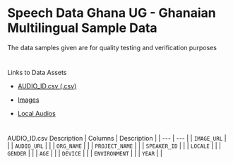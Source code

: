 # Speech Data Ghana UG - Ghanaian Multilingual Sample Data
The data samples given are for quality testing and verification purposes 

#
Links to Data Assets 
* [AUDIO_ID.csv (.csv)](https://www.google.com)
- [Images](https://www.google.com)
+ [Local Audios](https://www.google.com)

#

AUDIO_ID.csv Description
| Columns | Description |
| --- | --- |
| `IMAGE_URL` |             |
| `AUDIO_URL` |             |
| `ORG_NAME` |             |
| `PROJECT_NAME` |             |
| `SPEAKER_ID` |             |
| `LOCALE` |             |
| `GENDER` |             |
| `AGE` |             |
| `DEVICE` |             |
| `ENVIRONMENT` |             |
| `YEAR` |             |

